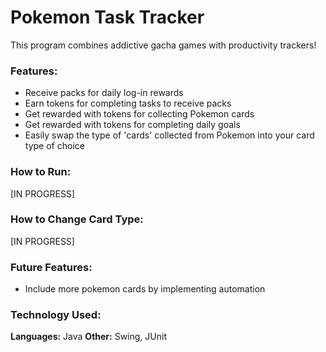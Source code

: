 # Pokemon Task Tracker

This program combines addictive gacha games with productivity trackers!

### Features:
- Receive packs for daily log-in rewards
- Earn tokens for completing tasks to receive packs
- Get rewarded with tokens for collecting Pokemon cards
- Get rewarded with tokens for completing daily goals
- Easily swap the type of 'cards' collected from Pokemon into your card type of choice

### How to Run:
[IN PROGRESS]

### How to Change Card Type:
[IN PROGRESS]

### Future Features:
- Include more pokemon cards by implementing automation

### Technology Used:
**Languages:** Java
**Other:** Swing, JUnit

